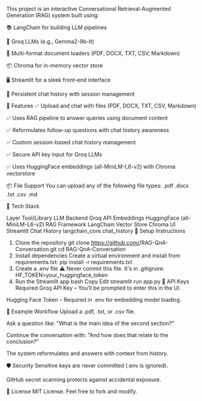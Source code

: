 This project is an interactive Conversational Retrieval-Augmented Generation (RAG) system built using:

📚 LangChain for building LLM pipelines

🧠 Groq LLMs (e.g., Gemma2-9b-It)

📄 Multi-format document loaders (PDF, DOCX, TXT, CSV, Markdown)

📦 Chroma for in-memory vector store

🖥️ Streamlit for a sleek front-end interface

💬 Persistent chat history with session management

🚀 Features
✅ Upload and chat with files (PDF, DOCX, TXT, CSV, Markdown)

✅ Uses RAG pipeline to answer queries using document content

✅ Reformulates follow-up questions with chat history awareness

✅ Custom session-based chat history management

✅ Secure API key input for Groq LLMs

✅ Uses HuggingFace embeddings (all-MiniLM-L6-v2) with Chroma vectorstore

📦 File Support
You can upload any of the following file types:
.pdf
.docx
.txt
.csv
.md

🧰 Tech Stack

Layer	Tool/Library
LLM Backend	Groq API
Embeddings	HuggingFace (all-MiniLM-L6-v2)
RAG Framework	LangChain
Vector Store	Chroma
UI	Streamlit
Chat History	langchain_core.chat_history
🔐 Setup Instructions
1. Clone the repository
git clone https://github.com/<your-username>/RAG-QnA-Conversation.git
cd RAG-QnA-Conversation
2. Install dependencies
Create a virtual environment and install from requirements.txt:
pip install -r requirements.txt
3. Create a .env file
⚠️ Never commit this file. It's in .gitignore.
HF_TOKEN=your_huggingface_token
4. Run the Streamlit app
bash
Copy
Edit
streamlit run app.py
🔑 API Keys Required
Groq API Key – You’ll be prompted to enter this in the UI.

Hugging Face Token – Required in .env for embedding model loading.


🧪 Example Workflow
Upload a .pdf, .txt, or .csv file.

Ask a question like: "What is the main idea of the second section?"

Continue the conversation with: "And how does that relate to the conclusion?"

The system reformulates and answers with context from history.

🛡️ Security
Sensitive keys are never committed (.env is ignored).

GitHub secret scanning protects against accidental exposure.

📜 License
MIT License. Feel free to fork and modify.
